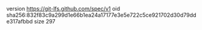 version https://git-lfs.github.com/spec/v1
oid sha256:832f83c9a299d1e66b1ea24a17177e3e5e722c5ce921702d30d79dde317afbbd
size 297
